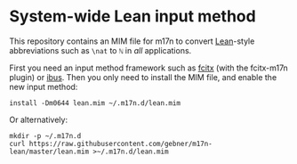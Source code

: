 System-wide Lean input method
=============================

This repository contains an MIM file for m17n to convert [Lean](https://leanprover.github.io/)-style abbreviations such as `\nat` to `ℕ` in *all* applications.

First you need an input method framework such as [fcitx](https://wiki.archlinux.org/index.php/Fcitx) (with the fcitx-m17n plugin) or [ibus](https://wiki.archlinux.org/index.php/IBus).  Then you only need to install the MIM file, and enable the new input method:
```shell
install -Dm0644 lean.mim ~/.m17n.d/lean.mim
```

Or alternatively:
```shell
mkdir -p ~/.m17n.d
curl https://raw.githubusercontent.com/gebner/m17n-lean/master/lean.mim >~/.m17n.d/lean.mim
```
